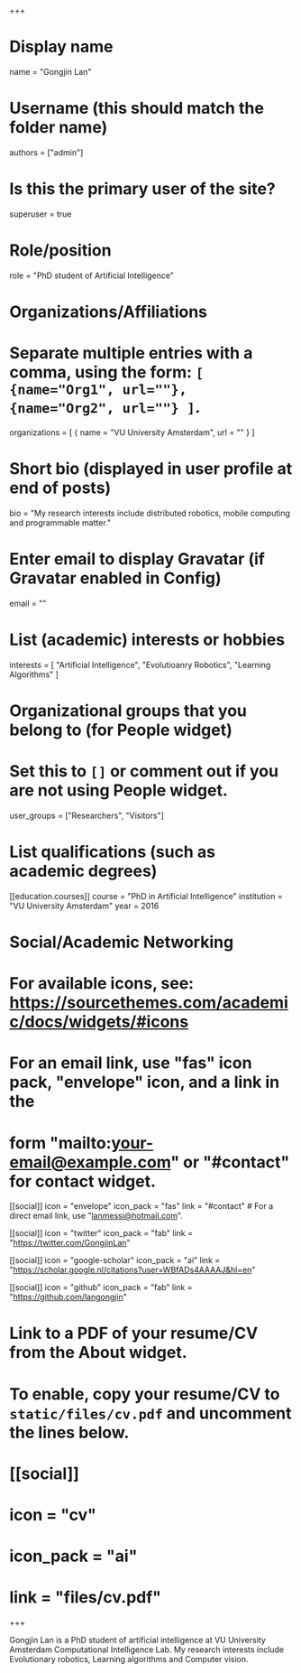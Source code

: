+++
# Display name
name = "Gongjin Lan"

# Username (this should match the folder name)
authors = ["admin"]

# Is this the primary user of the site?
superuser = true

# Role/position
role = "PhD student of Artificial Intelligence"

# Organizations/Affiliations
#   Separate multiple entries with a comma, using the form: `[ {name="Org1", url=""}, {name="Org2", url=""} ]`.
organizations = [ { name = "VU University Amsterdam", url = "" } ]

# Short bio (displayed in user profile at end of posts)
bio = "My research interests include distributed robotics, mobile computing and programmable matter."

# Enter email to display Gravatar (if Gravatar enabled in Config)
email = ""

# List (academic) interests or hobbies
interests = [
  "Artificial Intelligence",
  "Evolutioanry Robotics",
  "Learning Algorithms"
]

# Organizational groups that you belong to (for People widget)
#   Set this to `[]` or comment out if you are not using People widget.
user_groups = ["Researchers", "Visitors"]

# List qualifications (such as academic degrees)
[[education.courses]]
  course = "PhD in Artificial Intelligence"
  institution = "VU University Amsterdam"
  year = 2016


# Social/Academic Networking
# For available icons, see: https://sourcethemes.com/academic/docs/widgets/#icons
#   For an email link, use "fas" icon pack, "envelope" icon, and a link in the
#   form "mailto:your-email@example.com" or "#contact" for contact widget.

[[social]]
  icon = "envelope"
  icon_pack = "fas"
  link = "#contact"  # For a direct email link, use "lanmessi@hotmail.com".

[[social]]
  icon = "twitter"
  icon_pack = "fab"
  link = "https://twitter.com/GongjinLan"

[[social]]
  icon = "google-scholar"
  icon_pack = "ai"
  link = "https://scholar.google.nl/citations?user=WBfADs4AAAAJ&hl=en"

[[social]]
  icon = "github"
  icon_pack = "fab"
  link = "https://github.com/langongjin"

# Link to a PDF of your resume/CV from the About widget.
# To enable, copy your resume/CV to `static/files/cv.pdf` and uncomment the lines below.
# [[social]]
#   icon = "cv"
#   icon_pack = "ai"
#   link = "files/cv.pdf"

+++

Gongjin Lan is a PhD student of artificial intelligence at VU University Amsterdam Computational Intelligence Lab. My research interests include Evolutionary robotics, Learning algorithms and Computer vision.

